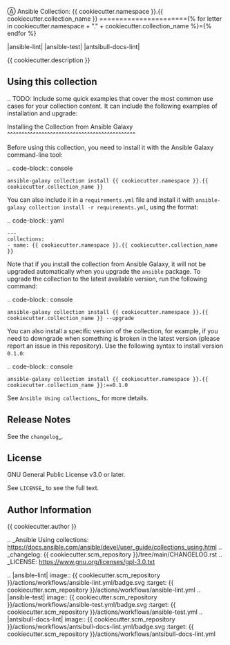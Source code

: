 Ⓐ Ansible Collection: {{ cookiecutter.namespace }}.{{ cookiecutter.collection_name }}
======================{% for letter in cookiecutter.namespace + "." + cookiecutter.collection_name %}={% endfor %}

|ansible-lint| |ansible-test| |antsibull-docs-lint|

{{ cookiecutter.description }}

Using this collection
---------------------

..
    TODO: Include some quick examples that cover the most common use cases for your collection content. It can include the following examples of installation and upgrade:

Installing the Collection from Ansible Galaxy
^^^^^^^^^^^^^^^^^^^^^^^^^^^^^^^^^^^^^^^^^^^^^

Before using this collection, you need to install it with the Ansible Galaxy command-line tool:

.. code-block:: console

    ansible-galaxy collection install {{ cookiecutter.namespace }}.{{ cookiecutter.collection_name }}

You can also include it in a ``requirements.yml`` file and install it with ``ansible-galaxy collection install -r requirements.yml``, using the format:

.. code-block:: yaml

    ---
    collections:
    - name: {{ cookiecutter.namespace }}.{{ cookiecutter.collection_name }}

Note that if you install the collection from Ansible Galaxy, it will not be upgraded automatically when you upgrade the ``ansible`` package. To upgrade the collection to the latest available version, run the following command:

.. code-block:: console

    ansible-galaxy collection install {{ cookiecutter.namespace }}.{{ cookiecutter.collection_name }} --upgrade

You can also install a specific version of the collection, for example, if you need to downgrade when something is broken in the latest version (please report an issue in this repository). Use the following syntax to install version ``0.1.0``:

.. code-block:: console

    ansible-galaxy collection install {{ cookiecutter.namespace }}.{{ cookiecutter.collection_name }}:==0.1.0

See `Ansible Using collections`_ for more details.

Release Notes
-------------

See the `changelog`_.

License
-------

GNU General Public License v3.0 or later.

See `LICENSE`_ to see the full text.

Author Information
------------------

{{ cookiecutter.author }}

.. _Ansible Using collections: https://docs.ansible.com/ansible/devel/user_guide/collections_using.html
.. _changelog: {{ cookiecutter.scm_repository }}/tree/main/CHANGELOG.rst
.. _LICENSE: https://www.gnu.org/licenses/gpl-3.0.txt

.. |ansible-lint| image:: {{ cookiecutter.scm_repository }}/actions/workflows/ansible-lint.yml/badge.svg
   :target: {{ cookiecutter.scm_repository }}/actions/workflows/ansible-lint.yml
.. |ansible-test| image:: {{ cookiecutter.scm_repository }}/actions/workflows/ansible-test.yml/badge.svg
   :target: {{ cookiecutter.scm_repository }}/actions/workflows/ansible-test.yml
.. |antsibull-docs-lint| image:: {{ cookiecutter.scm_repository }}/actions/workflows/antsibull-docs-lint.yml/badge.svg
   :target: {{ cookiecutter.scm_repository }}/actions/workflows/antsibull-docs-lint.yml
